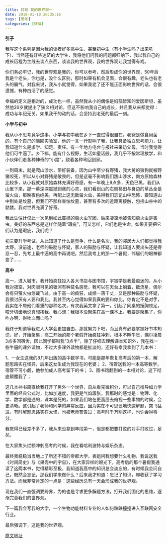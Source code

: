 ```yaml
---
title: 转载 我的世界观一
date: 2018-01-18 20:35:16
tags: [思考]
categories: [转载]
---
```


**引子**

我写这个系列是因为我的读者好多高中生、甚至初中生（有小学生吗？出来吼下）、当然还有好些迷茫的大学生，我将他们问我的问题都归纳下，我以我自己的成长历程为主线去谈点东西，谈谈我的世界观，我的世界观让我觉得有戏。<!-- more -->

你们务必牢记，我的世界观是我的，你可以参考，然后形成你的世界观，50年后我是个老头，你也是，没什么区别，那时如果有机会见面，会很有趣，老头也有老头的霸气。对我来说，我从小就觉得，如果我老了还不能正面影响世界的话，会很遗憾，有种白活了的感觉。

幸福的定义是相对的，成功也一样，虽然我从小的偶像是妇孺皆知的爱因斯坦，虽然他26岁就提出了狭义相对论，但这不影响我自己的成长，并且我从来都觉得：成功与年纪无关。如果我干的动的话，会坚持到老死的最后一刻。

**小学与初中**

我从小不思考竞争这事，小学与初中我在乡下一直过得很自在，老爸是做食用菌的，有个自己的简陋实验室，他的一言一行影响了我，让我具备独立思考能力，让我知道什么是求学、知足、责任。有一年地方电台与报社来采访父母，当时我觉得他们可牛逼了。乡下嘛，能有什么视野，生活如童话般，我几乎不按常理放学，和小伙伴们走各种神奇的“小路”，绕着各种弯回到家。

一到周末，就是爬山涉水，带好装备，因为山中至少有野猪，我大舅的狼狗就被野猪咬死，所以从小对野猪是敬畏的，但是这毫不影响我们跋山涉水，南方原始森林比较多，从小我就对原始森林充满好奇感，有一年晚上8点多，天色已黑，我们从山里下来，那一幕深深震撼到我的心灵，我们看到山的右侧梯田与身边的草丛全是萤火虫，那晚夜色绝美，再配上这无数萤火虫，美得我们忘记山中恐怖，要知道山中到处是坟墓，但我们不那样害怕坟墓，甚至有多次的近距离接触，包括山谷中的骷髅。我对世界充满了好奇。

我此生估计仅此一次见到如此震撼的萤火虫军团，后来凄凉地被告知萤火虫是害虫。美好的东西总是这样伴随着“瑕疵”，可又怎样，它们也是生命，如果非要把它们认为是瑕疵，我们呢？

初三要升学考试，从此知道了什么是竞争，什么是名次，我的邻居大人们都觉得我太野，没前途，老师的鼓励与怀疑，家人的鼓励与怀疑，让我知道人要出头还是得忍一忍，先考上最牛逼的高中再说吧。然后我考上的那一个暑假，邻居们的眼神都变了……

**高中**

高一，进入城市，我开始疯狂投入各大书店与图书馆，宇宙学是我最痴迷的，从小我对夜空，对肉眼可见的银河有种莫名感觉，我可以在天台上躺着，数流星，偶尔会有只萤火虫悠哉飞过。由于高一的疯狂，成绩一落千丈，又是那种鼓励与怀疑，我很讨厌有人要和我比，我甚至内心觉得如果我真的要和你比，你肯定不是对手，我实在不屑他们看重的那种名次，有次我英文拿了第一，引起了同桌的捶胸顿足，咬牙切齿地说真想揍我，我心想：我根本没聚焦在高一课本上，我要是聚集了，你咋办啊，得吐血而亡吗？

我终于知道等我进入大学会更加自由，那就努力下吧，而且真有必要掌握好书本知识，好，开始聚集，高二开始的那个暑假开始疯狂冲刺，根本不睡午觉，偶尔凌晨3点多回宿舍，因此同学都叫我“3点半”，除了仔细去理解课本知识外，我在找一些牛逼的课外读物，不过大多课外读物都是扯淡的，还好有幸我拿到了几本书：

1、一女生送我的8几年出版的高中数学书，可能是那年恢复高考后的第一本，解题思路实在怪异，后来这女生成为我现在的老婆；
2、宿管送我的一本高等数学，宿管不可小觑，他参加成人高考留下的书；
3、图书馆翻到的一本相对论，这下彻底颠覆我了；

这几本神书简直给我打开了另外一个世界，自从看完微积分，可以自己推导如力学里面的经典公式时，比如加速度，我更是气焰嚣张，我那时的感觉是：物理、化学、数学都是通的，课本是死的，如果我们站在更高层去俯视一些事物的时候，会更清晰。这引起了老师和同学的异常反应，因为实在不可思议地快速解题，突飞猛进，有时解题思路实在太怪，也被老师警告过：高考时千万别这样，也许会得零分。

我觉得已经差不多了，我从来没拿到年段第一，但是都把要打败的对手打败过，足矣。

在大家焦头烂额冲刺高考的时候，我在看哈利波特与娱乐杂志。

最终我稳稳当当地上了所还不错的帝都大学，表姐问我想要什么礼物，我说送我《时间简史》与《果壳中的宇宙》，在大家异样的眼光下，高考后的那个暑假我通读了这两本书，觉得精彩至极，我知道我高中的知识总会淡忘的，有时候我会问自己，既然会忘记，那我们学来做什么？后来我才知道：忘记了知识，却收获了学习方法。而我非常肯定的一点是：这些经历总有一天会形成我的世界观。

现在我们一直强调要跨界，为的也是寻求更多解题方法，打开我们固化的思维，逐渐完善我们的世界观。

下一篇我会写我的大学，一个生物功能材料专业的人如何跌跌撞撞进入互联网安全行业。

最后强调下，这是我的世界观。

[原文地址](http://mp.weixin.qq.com/s?__biz=MzA3NTEzMTUwNA==&mid=200044242&idx=1&sn=7496bc07e3d12e63bc8bdb7deaa9c083#rd)